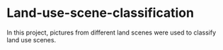 # Land-use-scene-classification
In this project, pictures from different land scenes were used to classify land use scenes. 
